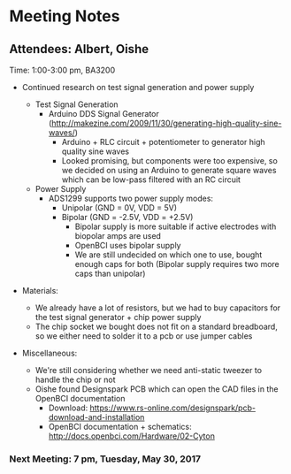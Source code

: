 # Meeting Notes

## Attendees: Albert, Oishe

Time: 1:00-3:00 pm, BA3200

- Continued research on test signal generation and power supply
  - Test Signal Generation
    - Arduino DDS Signal Generator (http://makezine.com/2009/11/30/generating-high-quality-sine-waves/)
      - Arduino + RLC circuit + potentiometer to generator high quality sine waves
      - Looked promising, but components were too expensive, so we decided on using an Arduino to generate square waves which can be low-pass filtered with an RC circuit
  - Power Supply
    - ADS1299 supports two power supply modes:
      - Unipolar (GND = 0V, VDD = 5V)
      - Bipolar (GND = -2.5V, VDD = +2.5V)
        - Bipolar supply is more suitable if active electrodes with biopolar amps are used
        - OpenBCI uses bipolar supply
        - We are still undecided on which one to use, bought enough caps for both (Bipolar supply requires two more caps than unipolar)
 - Materials:
   - We already have a lot of resistors, but we had to buy capacitors for the test signal generator + chip power supply
   - The chip socket we bought does not fit on a standard breadboard, so we either need to solder it to a pcb or use jumper cables

- Miscellaneous:
   - We're still considering whether we need anti-static tweezer to handle the chip or not
   - Oishe found Designspark PCB which can open the CAD files in the OpenBCI documentation
        - Download: https://www.rs-online.com/designspark/pcb-download-and-installation
        - OpenBCI documentation + schematics: http://docs.openbci.com/Hardware/02-Cyton

### Next Meeting: 7 pm, Tuesday, May 30, 2017
